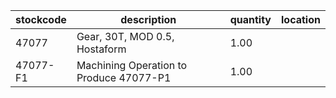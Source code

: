 |stockcode|description|quantity|location|
|---------|-----------|--------|--------|
|47077|Gear, 30T, MOD 0.5, Hostaform|1.00||
|47077-F1|Machining Operation to Produce 47077-P1|1.00||
